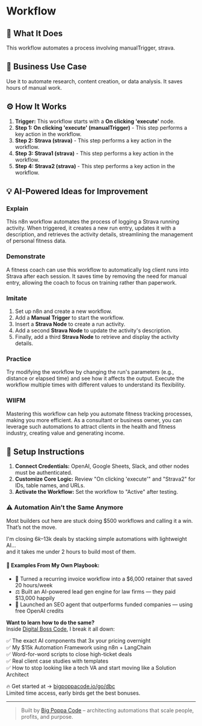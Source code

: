 # Workflow

## 🚀 What It Does
This workflow automates a process involving manualTrigger, strava.

## 💼 Business Use Case
Use it to automate research, content creation, or data analysis. It saves hours of manual work.

## ⚙️ How It Works
1.  **Trigger:** This workflow starts with a **On clicking 'execute'** node.
2. **Step 1: On clicking 'execute' (manualTrigger)** - This step performs a key action in the workflow.
3. **Step 2: Strava (strava)** - This step performs a key action in the workflow.
4. **Step 3: Strava1 (strava)** - This step performs a key action in the workflow.
5. **Step 4: Strava2 (strava)** - This step performs a key action in the workflow.

## 💡 AI-Powered Ideas for Improvement
### Explain
This n8n workflow automates the process of logging a Strava running activity. When triggered, it creates a new run entry, updates it with a description, and retrieves the activity details, streamlining the management of personal fitness data.

### Demonstrate
A fitness coach can use this workflow to automatically log client runs into Strava after each session. It saves time by removing the need for manual entry, allowing the coach to focus on training rather than paperwork.

### Imitate
1. Set up n8n and create a new workflow.
2. Add a **Manual Trigger** to start the workflow.
3. Insert a **Strava Node** to create a run activity.
4. Add a second **Strava Node** to update the activity's description.
5. Finally, add a third **Strava Node** to retrieve and display the activity details.

### Practice
Try modifying the workflow by changing the run's parameters (e.g., distance or elapsed time) and see how it affects the output. Execute the workflow multiple times with different values to understand its flexibility.

### WIIFM
Mastering this workflow can help you automate fitness tracking processes, making you more efficient. As a consultant or business owner, you can leverage such automations to attract clients in the health and fitness industry, creating value and generating income.

## 🔧 Setup Instructions
1. **Connect Credentials:** OpenAI, Google Sheets, Slack, and other nodes must be authenticated.
2. **Customize Core Logic:** Review "On clicking 'execute'" and "Strava2" for IDs, table names, and URLs.
3. **Activate the Workflow:** Set the workflow to "Active" after testing.

### ⚠️ Automation Ain’t the Same Anymore

Most builders out here are stuck doing $500 workflows and calling it a win.  
That’s not the move.  

I'm closing $6k–$13k deals by stacking simple automations with lightweight AI...  
and it takes me under 2 hours to build most of them.

#### 🧠 Examples From My Own Playbook:
- 🔁 Turned a recurring invoice workflow into a $6,000 retainer that saved 20 hours/week  
- ⚖️ Built an AI-powered lead gen engine for law firms — they paid $13,000 happily  
- 🚀 Launched an SEO agent that outperforms funded companies — using free OpenAI credits  

**Want to learn how to do the same?**  
Inside [Digital Boss Code](https://bigpoppacode.io/go/dbc), I break it all down:

✅ The exact AI components that 3x your pricing overnight  
✅ My $15k Automation Framework using n8n + LangChain  
✅ Word-for-word scripts to close high-ticket deals  
✅ Real client case studies with templates  
✅ How to stop looking like a tech VA and start moving like a Solution Architect  

🔥 Get started at → [bigpoppacode.io/go/dbc](https://bigpoppacode.io/go/dbc)  
Limited time access, early birds get the best bonuses.

---
> Built by [Big Poppa Code](https://bigpoppacode.io) – architecting automations that scale people, profits, and purpose.
